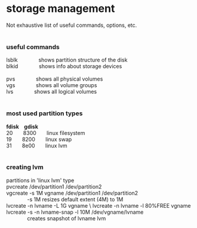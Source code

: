 # storage management
Not exhaustive list of useful commands, options, etc. \
</br>

### useful commands

lsblk&emsp;&emsp;&emsp;&emsp;shows partition structure of the disk \
blkid&emsp;&emsp;&emsp;&emsp;shows info about storage devices \
</br>
pvs&emsp;&emsp;&emsp;&emsp;shows all physical volumes \
vgs&emsp;&emsp;&emsp;&emsp;shows all volume groups \
lvs&emsp;&emsp;&emsp;&emsp;shows all logical volumes \
</br>



### most used partition types

**fdisk**&emsp;**gdisk** \
20&emsp;&emsp;8300&emsp;&emsp;linux filesystem \
19&emsp;&emsp;8200&emsp;&emsp;linux swap \
31&emsp;&emsp;8e00&emsp;&emsp;linux lvm \
</br>

### creating lvm

partitions in 'linux lvm' type \
pvcreate /dev/partition1 /dev/partition2 \
vgcreate -s 1M vgname /dev/partition1 /dev/partition2 \
&emsp;&emsp;&emsp;&emsp;-s 1M resizes default extent (4M) to 1M \
lvcreate -n lvname -L 1G vgname \ 
lvcreate -n lvname -l 80%FREE vgname \
lvcreate -s -n lvname-snap -l 10M /dev/vgname/lvname \
&emsp;&emsp;&emsp;&emsp;creates snapshot of lvname lvm \
</br>

